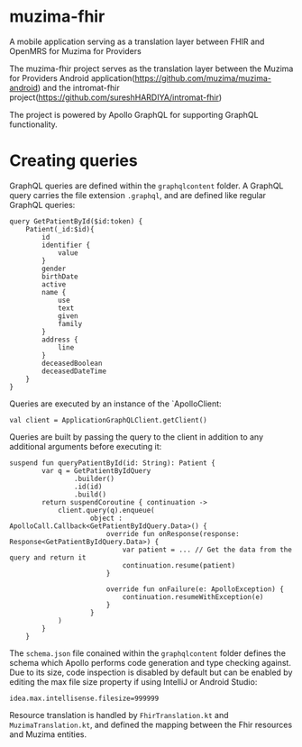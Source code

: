 # muzima-fhir
A mobile application serving as a translation layer between FHIR and OpenMRS for Muzima for Providers

The muzima-fhir project serves as the translation layer between the Muzima for Providers Android application(https://github.com/muzima/muzima-android) and the intromat-fhir project(https://github.com/sureshHARDIYA/intromat-fhir)

The project is powered by Apollo GraphQL for supporting GraphQL functionality.

# Creating queries

GraphQL queries are defined within the `graphqlcontent` folder. A GraphQL query carries the file extension `.graphql`, and are defined like regular GraphQL queries:

```
query GetPatientById($id:token) {
    Patient(_id:$id){
        id
        identifier {
            value
        }
        gender
        birthDate
        active
        name {
            use
            text
            given
            family
        }
        address {
            line
        }
        deceasedBoolean
        deceasedDateTime
    }
}
```

Queries are executed by an instance of the `ApolloClient:
```
val client = ApplicationGraphQLClient.getClient()
```

Queries are built by passing the query to the client in addition to any additional arguments before executing it:

```
suspend fun queryPatientById(id: String): Patient {
        var q = GetPatientByIdQuery
                .builder()
                .id(id)
                .build()
        return suspendCoroutine { continuation ->
            client.query(q).enqueue(
                    object : ApolloCall.Callback<GetPatientByIdQuery.Data>() {
                        override fun onResponse(response: Response<GetPatientByIdQuery.Data>) {
                            var patient = ... // Get the data from the query and return it
                            continuation.resume(patient)
                        }

                        override fun onFailure(e: ApolloException) {
                            continuation.resumeWithException(e)
                        }
                    }
            )
        }
    }
```

The `schema.json` file conained within the `graphqlcontent` folder defines the schema which Apollo performs code generation and type checking against. Due to its size, code inspection is disabled by default but can be enabled by editing the max file size property if using IntelliJ or Android Studio:
```
idea.max.intellisense.filesize=999999
```

Resource translation is handled by `FhirTranslation.kt` and `MuzimaTranslation.kt`, and defined the mapping between the Fhir resources and Muzima entities.
